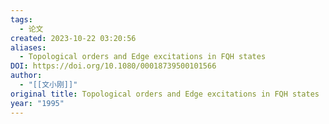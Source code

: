 ```yaml
---
tags:
  - 论文
created: 2023-10-22 03:20:56
aliases:
  - Topological orders and Edge excitations in FQH states
DOI: https://doi.org/10.1080/00018739500101566
author:
  - "[[文小刚]]"
original title: Topological orders and Edge excitations in FQH states
year: "1995"
---
```

